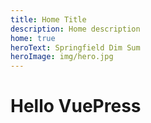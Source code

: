 ```yaml
---
title: Home Title
description: Home description
home: true
heroText: Springfield Dim Sum
heroImage: img/hero.jpg
---
```


# Hello VuePress